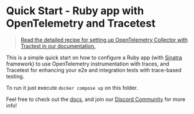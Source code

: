# Quick Start - Ruby app with OpenTelemetry and Tracetest

> [Read the detailed recipe for setting up OpenTelemetry Collector with Tractest in our documentation.](https://docs.tracetest.io/examples-tutorials/recipes/running-tracetest-without-a-trace-data-store)

This is a simple quick start on how to configure a Ruby app (with [Sinatra](https://sinatrarb.com/) framework) to use OpenTelemetry instrumentation with traces, and Tracetest for enhancing your e2e and integration tests with trace-based testing.

To run it just execute `docker compose up` on this folder.

Feel free to check out the [docs](https://docs.tracetest.io/), and join our [Discord Community](https://discord.gg/8MtcMrQNbX) for more info!
